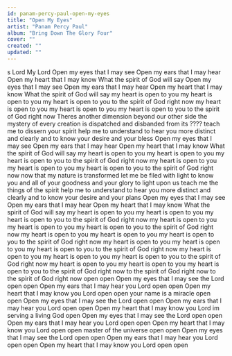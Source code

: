 ```yaml
---
id: panam-percy-paul-open-my-eyes
title: "Open My Eyes"
artist: "Panam Percy Paul"
album: "Bring Down The Glory Four"
cover: ""
created: ""
updated: ""
---
```


s Lord
My Lord
Open my eyes that I may see
Open my ears that I may hear
Open my heart that I may know
What the spirit of God will say
Open my eyes that I may see
Open my ears that I may hear
Open my heart that I may know
What the spirit of God will say
my heart is open to you
my heart is open to you
my heart is open to you
to the spirit of God right now
my heart is open to you
my heart is open to you
my heart is open to you
to the spirit of God right now
Theres another dimension
beyond our other side
the mystery of every creation
is dispatched and disbanded from its ????
teach me to dissern your spirit
help me to understand
to hear you more distinct and clearly
and to know your desire and your bless
Open my eyes that I may see
Open my ears that I may hear
Open my heart that I may know
What the spirit of God will say
my heart is open to you
my heart is open to you
my heart is open to you
to the spirit of God right now
my heart is open to you
my heart is open to you
my heart is open to you
to the spirit of God right now
now that my nature is transformed
let me be filed with light
to know you and all of your goodness
and your glory to light upon us
teach me the things of the spirit
help me to understand to hear you more distinct and clearly
and to know your desire and your plans
Open my eyes that I may see
Open my ears that I may hear
Open my heart that I may know
What the spirit of God will say
my heart is open to you
my heart is open to you
my heart is open to you
to the spirit of God right now
my heart is open to you
my heart is open to you
my heart is open to you
to the spirit of God right now
my heart is open to you
my heart is open to you
my heart is open to you
to the spirit of God right now
my heart is open to you
my heart is open to you
my heart is open to you
to the spirit of God right now
my heart is open to you
my heart is open to you
my heart is open to you
to the spirit of God right now
my heart is open to you
my heart is open to you
my heart is open to you
to the spirit of God right now
to the spirit of God right now
to the spirit of God right now
open open
Open my eyes that I may see the Lord
open open
Open my ears that I may hear you Lord
open open
Open my heart that I may know you Lord
open open
your name is a miracle
open open
Open my eyes that I may see the Lord
open open
Open my ears that I may hear you Lord
open open
Open my heart that I may know you Lord
im serving a living God
open
Open my eyes that I may see the Lord
open open
Open my ears that I may hear you Lord
open open
Open my heart that I may know you Lord
open open
master of the universe
open open
Open my eyes that I may see the Lord
open open
Open my ears that I may hear you Lord
open open
Open my heart that I may know you Lord
open open